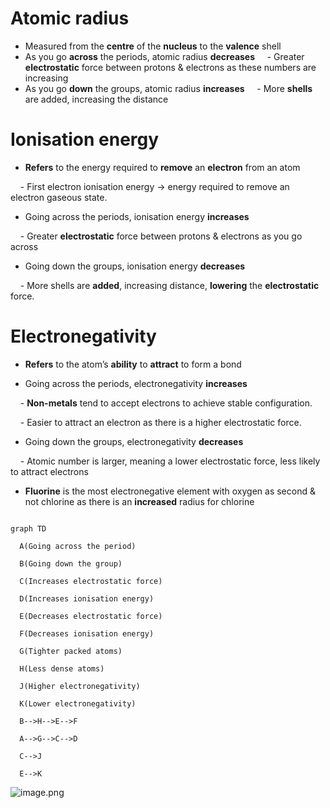 
# Atomic radius
- Measured from the **centre** of the **nucleus** to the **valence** shell
- As you go **across** the periods, atomic radius **decreases**
    - Greater **electrostatic** force between protons & electrons as these numbers are increasing
- As you go **down** the groups, atomic radius **increases**
    - More **shells** are added, increasing the distance
# Ionisation energy
- **Refers** to the energy required to **remove** an **electron** from an atom

    - First electron ionisation energy → energy required to remove an electron gaseous state.

- Going across the periods, ionisation energy **increases**

    - Greater **electrostatic** force between protons & electrons as you go across

- Going down the groups, ionisation energy **decreases**

    - More shells are **added**, increasing distance, **lowering** the **electrostatic** force.

  

# Electronegativity

  

- **Refers** to the atom’s **ability** to **attract** to form a bond

- Going across the periods, electronegativity **increases**

    - **Non-metals** tend to accept electrons to achieve stable configuration.

    - Easier to attract an electron as there is a higher electrostatic force.

- Going down the groups, electronegativity **decreases**

    - Atomic number is larger, meaning a lower electrostatic force, less likely to attract electrons

- **Fluorine** is the most electronegative element with oxygen as second & not chlorine as there is an **increased** radius for chlorine

  

```mermaid

graph TD

  A(Going across the period)

  B(Going down the group)

  C(Increases electrostatic force)

  D(Increases ionisation energy)

  E(Decreases electrostatic force)

  F(Decreases ionisation energy)

  G(Tighter packed atoms)

  H(Less dense atoms)

  J(Higher electronegativity)

  K(Lower electronegativity)

  B-->H-->E-->F

  A-->G-->C-->D

  C-->J

  E-->K

```

  

![image.png](Periodic%20Table%20trends%201b99035d330e8063b65fe9a980e8d0a0/image.png)
